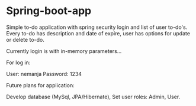 # Spring-boot-app
Simple to-do application with spring security login and list of user to-do's. Every to-do has description and date of expire, user has options for update or delete to-do.

Currently login is with in-memory parameters...

For log in:

User: nemanja
Password: 1234

Future plans for application: 

Develop database (MySql, JPA/Hibernate),
Set user roles: Admin, User.
